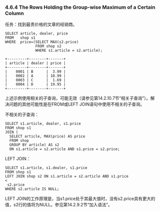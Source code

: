 ### 4.6.4 The Rows Holding the Group-wise Maximum of a Certain Column

任务：找到最贵价格的文章的经销商。

```
SELECT article, dealer, price
FROM   shop s1
WHERE  price=(SELECT MAX(s2.price)
              FROM shop s2
              WHERE s1.article = s2.article);

+---------+--------+-------+
| article | dealer | price |
+---------+--------+-------+
|    0001 | B      |  3.99 |
|    0002 | A      | 10.99 |
|    0003 | C      |  1.69 |
|    0004 | D      | 19.95 |
+---------+--------+-------+
```

上述示例使用相关的子查询，可能无效（请参见第14.2.10.7节“相关子查询”）。解决问题的其他可能性是在FROM或LEFT JOIN语句中使用不相关的子查询。

不相关的子查询：

```
SELECT s1.article, dealer, s1.price
FROM shop s1
JOIN (
  SELECT article, MAX(price) AS price
  FROM shop
  GROUP BY article) AS s2
  ON s1.article = s2.article AND s1.price = s2.price;
```

LEFT JOIN：

```
SELECT s1.article, s1.dealer, s1.price
FROM shop s1
LEFT JOIN shop s2 ON s1.article = s2.article AND s1.price 
<
 s2.price
WHERE s2.article IS NULL;
```

LEFT JOIN的工作原理是，当s1.price处于其最大值时，没有s2.price具有更大的值，s2行的值将为NULL。参见第14.2.9.2节“加入语法”。

